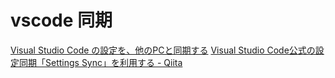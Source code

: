 # vscode 同期
[Visual Studio Code の設定を、他のPCと同期する](https://zenn.dev/longbridge/articles/0811abc01d10cc)
[Visual Studio Code公式の設定同期「Settings Sync」を利用する - Qiita](https://qiita.com/Nuits/items/6204a6b0576b7a4e37ea)